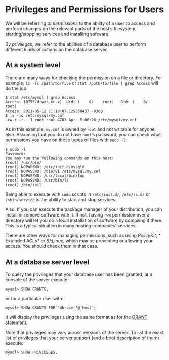 # Privileges and Permissions for Users

We will be referring to *permissions* to the ability of a user to access
and perform changes on the relevant parts of the host’s filesystem,
starting/stopping services and installing software.

By *privileges*, we refer to the abilities of a database user to perform
different kinds of actions on the database server.

## At a system level

There are many ways for checking the permission on a file or directory. For
example, `ls -ls /path/to/file` or `stat /path/to/file | grep Access` will
do the job:

```
$ stat /etc/mysql | grep Access
Access: (0755/drwxr-xr-x)  Uid: (    0/    root)   Gid: (    0/    root)
Access: 2011-05-12 21:19:07.129850437 -0300
$ ls -ld /etc/mysql/my.cnf
-rw-r--r-- 1 root root 4703 Apr  5 06:26 /etc/mysql/my.cnf
```

As in this example, `my.cnf` is owned by `root` and not writable for anyone
else. Assuming that you do not have `root`‘s password, you can check what
permissions you have on these types of files with `sudo -l`:

```
$ sudo -l
Password:
You may run the following commands on this host:
(root) /usr/bin/
(root) NOPASSWD: /etc/init.d/mysqld
(root) NOPASSWD: /bin/vi /etc/mysql/my.cnf
(root) NOPASSWD: /usr/local/bin/top
(root) NOPASSWD: /usr/bin/ls
(root) /bin/tail
```

Being able to execute with `sudo` scripts in `/etc/init.d/`, `/etc/rc.d/`
or `/sbin/service` is the ability to start and stop services.

Also, If you can execute the package manager of your distribution, you can
install or remove software with it. If not, having `rwx` permission over a
directory will let you do a local installation of software by compiling it
there. This is a typical situation in many hosting companies’ services.

There are other ways for managing permissions, such as using *PolicyKit*, *
Extended ACLs* or *SELinux*, which may be preventing or allowing your
access. You should check them in that case.

## At a database server level

To query the privileges that your database user has been granted, at a
console of the server execute:

```
mysql> SHOW GRANTS;
```

or for a particular user with:

```
mysql> SHOW GRANTS FOR 'db-user'@'host';
```

It will display the privileges using the same format as for
the [GRANT statement](http://dev.mysql.com/doc/refman/8.0/en/show-grants.html).

Note that privileges may vary across versions of the server. To list the
exact list of privileges that your server support (and a brief description
of them) execute:

```
mysql> SHOW PRIVILEGES;
```
